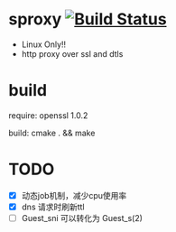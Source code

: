 sproxy [![Build Status](https://travis-ci.org/choury/sproxy.svg?branch=master)](https://travis-ci.org/choury/sproxy)
======
+ Linux Only!!
+ http proxy over ssl and dtls

build
=====
  require: openssl 1.0.2
  
  build: cmake . && make

TODO
======
- [x] 动态job机制，减少cpu使用率
- [x] dns 请求时刷新ttl
- [ ] Guest_sni 可以转化为 Guest_s(2)
